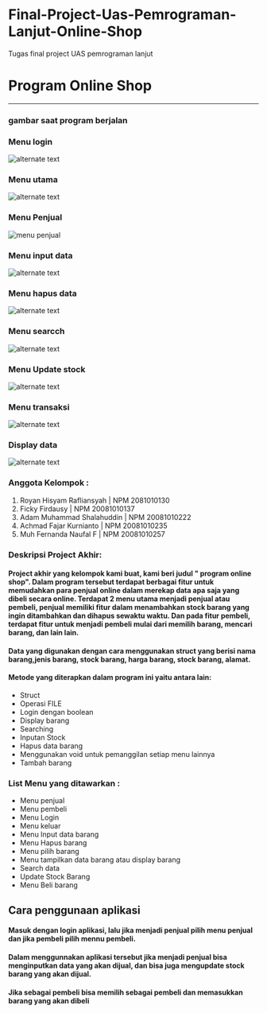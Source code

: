 # Final-Project-Uas-Pemrograman-Lanjut-Online-Shop
Tugas final project UAS pemrograman lanjut
# **Program Online Shop**
___

### gambar saat program berjalan
### Menu login
![alternate text](https://user-images.githubusercontent.com/96459251/147481089-304478f2-5257-48a5-a759-306f01739d9c.png)

### Menu utama
![alternate text](./menuutama.png)
### Menu Penjual
![menu penjual](./menupenjual.png)
### Menu input data
![alternate text](./inputdata.png)
### Menu hapus data
![alternate text](./hapusdata.png)
### Menu searcch
![alternate text](./menusearch.png)
### Menu Update stock
![alternate text](./updatestock.png)
### Menu transaksi
![alternate text](./transaksi.png)

### Display data
![alternate text](./displaydata.png)



### Anggota Kelompok : 
1. Royan Hisyam Rafliansyah | NPM 2081010130
2. Ficky Firdausy | NPM 20081010137
3. Adam Muhammad Shalahuddin | NPM 20081010222
4. Achmad Fajar Kurnianto | NPM 20081010235
5. Muh Fernanda Naufal F | NPM 20081010257


### Deskripsi Project Akhir:

#### Project akhir yang kelompok kami buat, kami beri judul " program online shop". Dalam program tersebut terdapat berbagai fitur untuk memudahkan para penjual online dalam merekap data apa saja yang dibeli secara online. Terdapat 2 menu utama menjadi penjual atau pembeli, penjual memiliki fitur dalam menambahkan stock barang yang ingin ditambahkan dan dihapus sewaktu waktu. Dan pada fitur pembeli, terdapat fitur untuk menjadi pembeli mulai dari memilih barang, mencari barang, dan lain lain.

#### Data yang digunakan dengan cara menggunakan struct yang berisi nama barang,jenis barang, stock barang, harga barang, stock barang, alamat. 

#### Metode yang diterapkan dalam program ini yaitu antara lain:
- Struct
- Operasi FILE
- Login dengan boolean
- Display barang
- Searching
- Inputan Stock 
- Hapus data barang
- Menggunakan void untuk pemanggilan setiap menu lainnya
- Tambah barang


### List Menu yang ditawarkan :
- Menu penjual
- Menu pembeli 
- Menu Login
- Menu keluar
- Menu Input data barang
- Menu Hapus barang
- Menu pilih barang
- Menu tampilkan data barang atau display barang
- Search data
- Update Stock Barang
- Menu Beli barang

## Cara penggunaan aplikasi

#### Masuk dengan login aplikasi, lalu jika menjadi penjual pilih menu penjual dan jika pembeli pilih mennu pembeli. 
#### Dalam menggunnakan aplikasi tersebut jika menjadi penjual bisa menginputkan data yang akan dijual, dan bisa juga mengupdate stock barang yang akan dijual. 
#### Jika sebagai pembeli bisa memilih sebagai pembeli dan memasukkan barang yang akan dibeli
